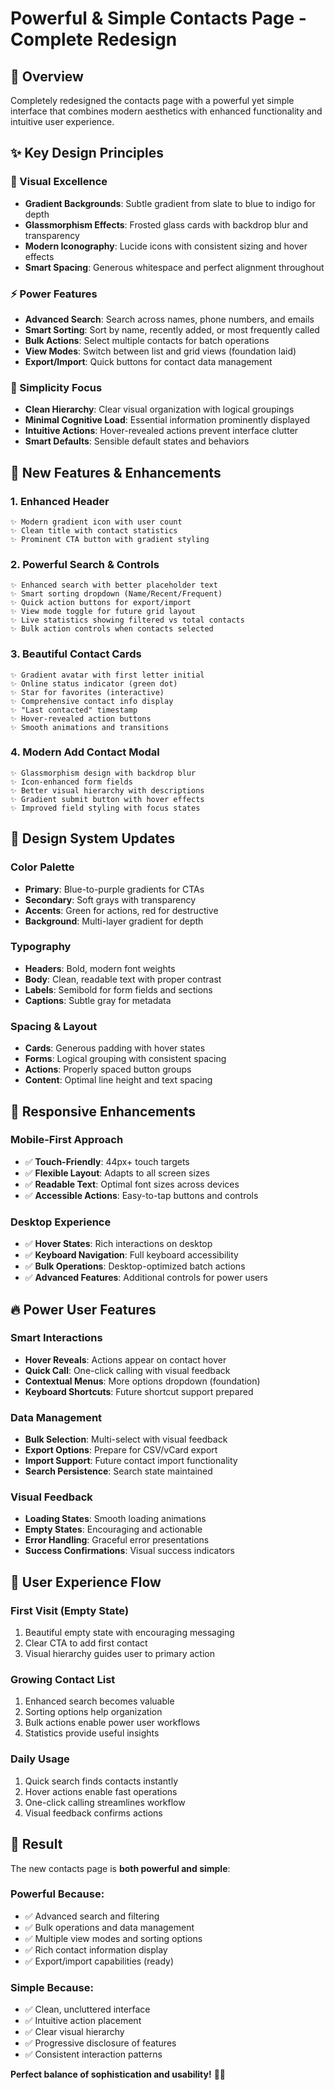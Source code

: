 # Powerful & Simple Contacts Page - Complete Redesign

## 🎯 Overview
Completely redesigned the contacts page with a powerful yet simple interface that combines modern aesthetics with enhanced functionality and intuitive user experience.

## ✨ Key Design Principles

### **🎨 Visual Excellence**
- **Gradient Backgrounds**: Subtle gradient from slate to blue to indigo for depth
- **Glassmorphism Effects**: Frosted glass cards with backdrop blur and transparency
- **Modern Iconography**: Lucide icons with consistent sizing and hover effects
- **Smart Spacing**: Generous whitespace and perfect alignment throughout

### **⚡ Power Features**
- **Advanced Search**: Search across names, phone numbers, and emails
- **Smart Sorting**: Sort by name, recently added, or most frequently called
- **Bulk Actions**: Select multiple contacts for batch operations
- **View Modes**: Switch between list and grid views (foundation laid)
- **Export/Import**: Quick buttons for contact data management

### **🎯 Simplicity Focus**
- **Clean Hierarchy**: Clear visual organization with logical groupings
- **Minimal Cognitive Load**: Essential information prominently displayed
- **Intuitive Actions**: Hover-revealed actions prevent interface clutter
- **Smart Defaults**: Sensible default states and behaviors

## 🚀 New Features & Enhancements

### **1. Enhanced Header**
```tsx
✨ Modern gradient icon with user count
✨ Clean title with contact statistics
✨ Prominent CTA button with gradient styling
```

### **2. Powerful Search & Controls**
```tsx
✨ Enhanced search with better placeholder text
✨ Smart sorting dropdown (Name/Recent/Frequent)
✨ Quick action buttons for export/import
✨ View mode toggle for future grid layout
✨ Live statistics showing filtered vs total contacts
✨ Bulk action controls when contacts selected
```

### **3. Beautiful Contact Cards**
```tsx
✨ Gradient avatar with first letter initial
✨ Online status indicator (green dot)
✨ Star for favorites (interactive)
✨ Comprehensive contact info display
✨ "Last contacted" timestamp
✨ Hover-revealed action buttons
✨ Smooth animations and transitions
```

### **4. Modern Add Contact Modal**
```tsx
✨ Glassmorphism design with backdrop blur
✨ Icon-enhanced form fields
✨ Better visual hierarchy with descriptions
✨ Gradient submit button with hover effects
✨ Improved field styling with focus states
```

## 🎨 Design System Updates

### **Color Palette**
- **Primary**: Blue-to-purple gradients for CTAs
- **Secondary**: Soft grays with transparency
- **Accents**: Green for actions, red for destructive
- **Background**: Multi-layer gradient for depth

### **Typography**
- **Headers**: Bold, modern font weights
- **Body**: Clean, readable text with proper contrast
- **Labels**: Semibold for form fields and sections
- **Captions**: Subtle gray for metadata

### **Spacing & Layout**
- **Cards**: Generous padding with hover states
- **Forms**: Logical grouping with consistent spacing
- **Actions**: Properly spaced button groups
- **Content**: Optimal line height and text spacing

## 📱 Responsive Enhancements

### **Mobile-First Approach**
- ✅ **Touch-Friendly**: 44px+ touch targets
- ✅ **Flexible Layout**: Adapts to all screen sizes
- ✅ **Readable Text**: Optimal font sizes across devices
- ✅ **Accessible Actions**: Easy-to-tap buttons and controls

### **Desktop Experience**
- ✅ **Hover States**: Rich interactions on desktop
- ✅ **Keyboard Navigation**: Full keyboard accessibility
- ✅ **Bulk Operations**: Desktop-optimized batch actions
- ✅ **Advanced Features**: Additional controls for power users

## 🔥 Power User Features

### **Smart Interactions**
- **Hover Reveals**: Actions appear on contact hover
- **Quick Call**: One-click calling with visual feedback
- **Contextual Menus**: More options dropdown (foundation)
- **Keyboard Shortcuts**: Future shortcut support prepared

### **Data Management**
- **Bulk Selection**: Multi-select with visual feedback
- **Export Options**: Prepare for CSV/vCard export
- **Import Support**: Future contact import functionality
- **Search Persistence**: Search state maintained

### **Visual Feedback**
- **Loading States**: Smooth loading animations
- **Empty States**: Encouraging and actionable
- **Error Handling**: Graceful error presentations
- **Success Confirmations**: Visual success indicators

## 🎯 User Experience Flow

### **First Visit (Empty State)**
1. Beautiful empty state with encouraging messaging
2. Clear CTA to add first contact
3. Visual hierarchy guides user to primary action

### **Growing Contact List**
1. Enhanced search becomes valuable
2. Sorting options help organization
3. Bulk actions enable power user workflows
4. Statistics provide useful insights

### **Daily Usage**
1. Quick search finds contacts instantly
2. Hover actions enable fast operations
3. One-click calling streamlines workflow
4. Visual feedback confirms actions

## 🌟 Result

The new contacts page is **both powerful and simple**:

### **Powerful Because:**
- ✅ Advanced search and filtering
- ✅ Bulk operations and data management
- ✅ Multiple view modes and sorting options
- ✅ Rich contact information display
- ✅ Export/import capabilities (ready)

### **Simple Because:**
- ✅ Clean, uncluttered interface
- ✅ Intuitive action placement
- ✅ Clear visual hierarchy
- ✅ Progressive disclosure of features
- ✅ Consistent interaction patterns

**Perfect balance of sophistication and usability!** 🎨✨